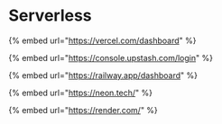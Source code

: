 # Serverless

{% embed url="https://vercel.com/dashboard" %}

{% embed url="https://console.upstash.com/login" %}

{% embed url="https://railway.app/dashboard" %}

{% embed url="https://neon.tech/" %}

{% embed url="https://render.com/" %}

